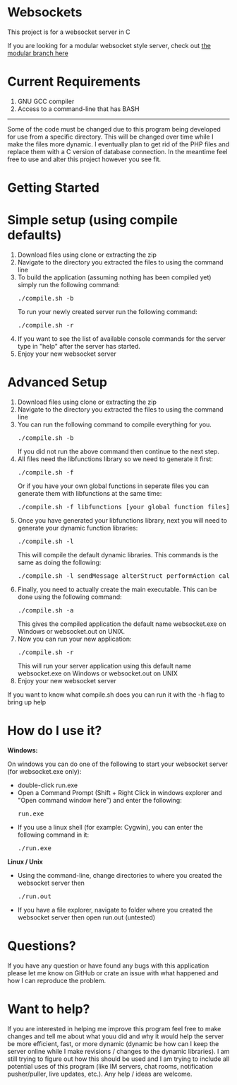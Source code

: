 Websockets
==========

This project is for a websocket server in C

If you are looking for a modular websocket style server, check out <a href="https://github.com/mic1780/websockets/tree/modular">the modular branch here</a>

Current Requirements
====================
<ol>
	<li>GNU GCC compiler</li>
	<li>Access to a command-line that has BASH</li>
</ol>

<hr>
Some of the code must be changed due to this program being developed for use from a specific directory.
This will be changed over time while I make the files more dynamic.
I eventually plan to get rid of the PHP files and replace them with a C version of database connection.
In the meantime feel free to use and alter this project however you see fit.

Getting Started
===============
<h1>Simple setup (using compile defaults)</h1>
<ol>
	<li>Download files using clone or extracting the zip</li>
	<li>Navigate to the directory you extracted the files to using the command line</li>
	<li>
		To build the application (assuming nothing has been compiled yet) simply run the following command:
			<pre>./compile.sh -b</pre>
	</li>
		To run your newly created server run the following command:
			<pre>./compile.sh -r</pre>
	</li>
	<li>If you want to see the list of available console commands for the server type in "help" after the server has started.</li>
	<li>Enjoy your new websocket server</li>
</ol>

<h1>Advanced Setup</h1>
<ol>
	<li>Download files using clone or extracting the zip</li>
	<li>Navigate to the directory you extracted the files to using the command line</li>
	<li>
		You can run the following command to compile everything for you.
			<pre>./compile.sh -b</pre>
		If you did not run the above command then continue to the next step.
	</li>
	<li>
		All files need the libfunctions library so we need to generate it first:
			<pre>./compile.sh -f</pre>
		Or if you have your own global functions in seperate files you can generate them with libfunctions at the same time:
			<pre>./compile.sh -f libfunctions [your global function files]</pre>
	</li>
	<li>
		Once you have generated your libfunctions library, next you will need to generate your dynamic function libraries:
			<pre>./compile.sh -l</pre>
		This will compile the default dynamic libraries. This commands is the same as doing the following:
			<pre>./compile.sh -l sendMessage alterStruct performAction callFunction</pre>
	</li>
	<li>
		Finally, you need to actually create the main executable. This can be done using the following command:
			<pre>./compile.sh -a</pre>
		This gives the compiled application the default name websocket.exe on Windows or websocket.out on UNIX.
	</li>
	<li>
		Now you can run your new application:
			<pre>./compile.sh -r</pre>
		This will run your server application using this default name websocket.exe on Windows or websocket.out on UNIX
	</li>
	<li>Enjoy your new websocket server</li>
</ol>

If you want to know what compile.sh does you can run it with the -h flag to bring up help

How do I use it?
================

**Windows:**

On windows you can do one of the following to start your websocket server (for websocket.exe only):
<ul>
	<li>double-click run.exe</li>
	<li>Open a Command Prompt (Shift + Right Click in windows explorer and "Open command window here") and enter the following:<pre>run.exe</pre></li>
	<li>If you use a linux shell (for example: Cygwin), you can enter the following command in it:<pre>./run.exe</pre></li>
</ul>

**Linux / Unix**

<ul>
	<li>Using the command-line, change directories to where you created the websocket server then<pre>./run.out</pre></li>
	<li>If you have a file explorer, navigate to folder where you created the websocket server then open run.out (untested)</li>
</ul>

Questions?
==========

If you have any question or have found any bugs with this application please let
me know on GitHub or crate an issue with what happened and how I can reproduce the problem.

Want to help?
=============

If you are interested in helping me improve this program feel free to make changes and tell me
about what youu did and why it would help the server be more efficient, fast, or more dynamic
(dynamic be how can I keep the server online while I make revisions / changes to the dynamic libraries).
I am still trying to figure out how this should be used and I am trying to include all potential uses
of this program (like IM servers, chat rooms, notification pusher/puller, live updates, etc.).
Any help / ideas are welcome.

